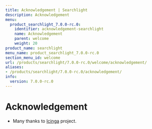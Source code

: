 ```yaml
---
title: Acknowledgement | Searchlight
description: Acknowledgement
menu:
  product_searchlight_7.0.0-rc.0:
    identifier: acknowledgement-searchlight
    name: Acknowledgement
    parent: welcome
    weight: 20
product_name: searchlight
menu_name: product_searchlight_7.0.0-rc.0
section_menu_id: welcome
url: /products/searchlight/7.0.0-rc.0/welcome/acknowledgement/
aliases:
- /products/searchlight/7.0.0-rc.0/acknowledgement/
info:
  version: 7.0.0-rc.0
---
```


# Acknowledgement
 - Many thanks to [Icinga](https://www.icinga.com/) project.
